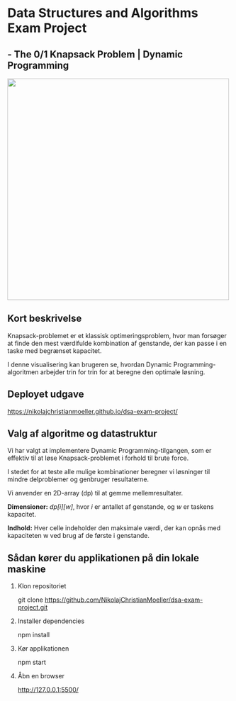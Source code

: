 # Data Structures and Algorithms Exam Project
## - The 0/1 Knapsack Problem | Dynamic Programming

<img src="https://github.com/user-attachments/assets/8c7c7cfe-9302-4ef1-9c57-88d3c3ad6087" width="500"/>

## Kort beskrivelse

Knapsack-problemet er et klassisk optimeringsproblem, hvor man forsøger at finde den mest værdifulde kombination af genstande, der kan passe i en taske med begrænset kapacitet.

I denne visualisering kan brugeren se, hvordan Dynamic Programming-algoritmen arbejder trin for trin for at beregne den optimale løsning.

## Deployet udgave
https://nikolajchristianmoeller.github.io/dsa-exam-project/

## Valg af algoritme og datastruktur
Vi har valgt at implementere Dynamic Programming-tilgangen, som er effektiv til at løse Knapsack-problemet i forhold til brute force.

I stedet for at teste alle mulige kombinationer beregner vi løsninger til mindre delproblemer og genbruger resultaterne.

Vi anvender en 2D-array (dp) til at gemme mellemresultater.

**Dimensioner:** _dp[i][w]_, hvor _i_ er antallet af genstande, og _w_ er taskens kapacitet.

**Indhold:** Hver celle indeholder den maksimale værdi, der kan opnås med kapaciteten w ved brug af de første i genstande.

## Sådan kører du applikationen på din lokale maskine

1. Klon repositoriet
   
   git clone https://github.com/NikolajChristianMoeller/dsa-exam-project.git
  
2. Installer dependencies
   
   npm install
  
3. Kør applikationen

   npm start

4. Åbn en browser
   
   http://127.0.0.1:5500/
